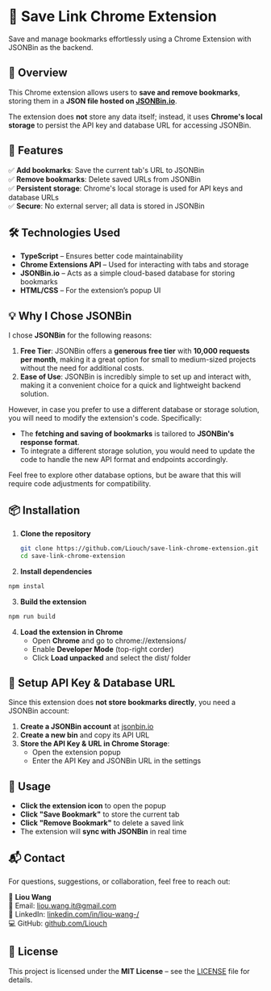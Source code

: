 # 📌 Save Link Chrome Extension

Save and manage bookmarks effortlessly using a Chrome Extension with JSONBin as the backend.

## 🚀 Overview

This Chrome extension allows users to **save and remove bookmarks**, storing them in a **JSON file hosted on [JSONBin.io](https://jsonbin.io/)**.

The extension does **not** store any data itself; instead, it uses **Chrome's local storage** to persist the API key and database URL for accessing JSONBin.

## 🔧 Features

✅ **Add bookmarks**: Save the current tab's URL to JSONBin  
✅ **Remove bookmarks**: Delete saved URLs from JSONBin  
✅ **Persistent storage**: Chrome's local storage is used for API keys and database URLs  
✅ **Secure**: No external server; all data is stored in JSONBin

## 🛠️ Technologies Used

- **TypeScript** – Ensures better code maintainability
- **Chrome Extensions API** – Used for interacting with tabs and storage
- **JSONBin.io** – Acts as a simple cloud-based database for storing bookmarks
- **HTML/CSS** – For the extension’s popup UI

## 💡 Why I Chose JSONBin

I chose **JSONBin** for the following reasons:

1. **Free Tier**: JSONBin offers a **generous free tier** with **10,000 requests per month**, making it a great option for small to medium-sized projects without the need for additional costs.
2. **Ease of Use**: JSONBin is incredibly simple to set up and interact with, making it a convenient choice for a quick and lightweight backend solution.

However, in case you prefer to use a different database or storage solution, you will need to modify the extension's code. Specifically:

- The **fetching and saving of bookmarks** is tailored to **JSONBin's response format**.
- To integrate a different storage solution, you would need to update the code to handle the new API format and endpoints accordingly.

Feel free to explore other database options, but be aware that this will require code adjustments for compatibility.

## 📦 Installation

1. **Clone the repository**
   ```sh
   git clone https://github.com/Liouch/save-link-chrome-extension.git
   cd save-link-chrome-extension
   ```
2. **Install dependencies**

```sh
npm instal
```

3. **Build the extension**

```sh
npm run build
```

4. **Load the extension in Chrome**
   - Open **Chrome** and go to chrome://extensions/
   - Enable **Developer Mode** (top-right corder)
   - Click **Load unpacked** and select the dist/ folder

## 🔑 Setup API Key & Database URL

Since this extension does **not store bookmarks directly**, you need a JSONBin account:

1. **Create a JSONBin account** at [jsonbin.io](https://jsonbin.io/)
2. **Create a new bin** and copy its API URL
3. **Store the API Key & URL in Chrome Storage**:
   - Open the extension popup
   - Enter the API Key and JSONBin URL in the settings

## 🎯 Usage

- **Click the extension icon** to open the popup
- **Click "Save Bookmark"** to store the current tab
- **Click "Remove Bookmark"** to delete a saved link
- The extension will **sync with JSONBin** in real time

## 📬 Contact

For questions, suggestions, or collaboration, feel free to reach out:

👤 **Liou Wang**  
📧 Email: [liou.wang.it@gmail.com](mailto:liou.wang.it@gmail.com)  
🔗 LinkedIn: [linkedin.com/in/liou-wang-/](https://www.linkedin.com/in/liou-wang-/)  
💻 GitHub: [github.com/Liouch](https://github.com/Liouch)

## 📜 License

This project is licensed under the **MIT License** – see the [LICENSE](LICENSE) file for details.
